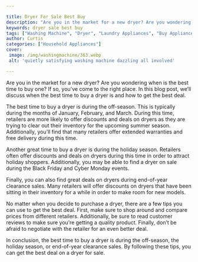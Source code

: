 ```yaml
---

title: Dryer For Sale Best Buy
description: "Are you in the market for a new dryer? Are you wondering when is the best time to buy one? If so, you’ve come to the right place. ...see more detail"
keywords: dryer sale best buy
tags: ["Washing Machine", "Dryer", "Laundry Appliances", "Buy Appliance", "Appliance Guide"]
author: Curtis
categories: ["Household Appliances"]
cover: 
 image: /img/washingmachine/363.webp
 alt: 'quietly satisfying washing machine dazzling all involved'

---
```


Are you in the market for a new dryer? Are you wondering when is the best time to buy one? If so, you’ve come to the right place. In this blog post, we’ll discuss when the best time to buy a dryer is and how to get the best deal.

The best time to buy a dryer is during the off-season. This is typically during the months of January, February, and March. During this time, retailers are more likely to offer discounts and deals on dryers as they are trying to clear out their inventory for the upcoming summer season. Additionally, you’ll find that many retailers offer extended warranties and free delivery during this time.

Another great time to buy a dryer is during the holiday season. Retailers often offer discounts and deals on dryers during this time in order to attract holiday shoppers. Additionally, you may be able to find a dryer on sale during the Black Friday and Cyber Monday events.

Finally, you can also find great deals on dryers during end-of-year clearance sales. Many retailers will offer discounts on dryers that have been sitting in their inventory for a while in order to make room for new models.

No matter when you decide to purchase a dryer, there are a few tips you can use to get the best deal. First, make sure to shop around and compare prices from different retailers. Additionally, be sure to read customer reviews to make sure you’re getting a quality product. Finally, don’t be afraid to negotiate with the retailer for an even better deal.

In conclusion, the best time to buy a dryer is during the off-season, the holiday season, or end-of-year clearance sales. By following these tips, you can get the best deal on a dryer for sale.
